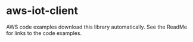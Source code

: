 # aws-iot-client
AWS code examples download this library automatically. See the ReadMe for links to the code examples.
